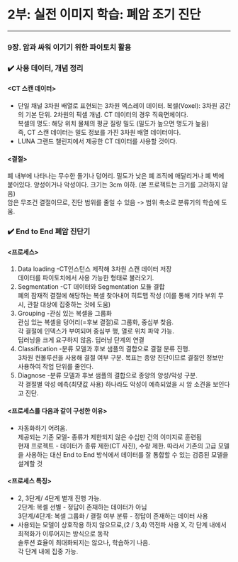 # 2부: 실전 이미지 학습: 폐암 조기 진단

---

### 9장. 암과 싸워 이기기 위한 파이토치 활용

### :heavy_check_mark: 사용 데이터, 개념 정리
#### <CT 스캔 데이터>

- 단일 채널 3차원 배열로 표현되는 3차원 엑스레이 데이터. 
복셀(Voxel): 3차원 공간의 기본 단위. 2차원의 픽셀 개념. CT 데이터의 경우 직육면체이다.   
복셀의 명도: 해당 위치 물체의 평균 질량 밀도 (밀도가 높으면 명도가 높음)   
즉, CT 스캔 데이터는 밀도 정보를 가진 3차원 배열 데이터이다.    
- LUNA 그랜드 챌린지에서 제공한 CT 데이터를 사용할 것이다.     

#### <결절>

폐 내부에 나타나는 무수한 돌기나 덩어리. 밀도가 낮은 폐 조직에 매달리거나 폐 벽에 붙어있다. 양성이거나 악성이다. 크기는 3cm 이하. (본 프로젝트는 크기를 고려하지 않음)   
암은 무조건 결절이므로, 진단 범위를 줄일 수 있음 -> 범위 축소로 분류기의 학습에 도움.   

### :heavy_check_mark: End to End 폐암 진단기

#### <프로세스>
1) Data loading
  -CT인스턴스 제작해 3차원 스캔 데이터 저장   
  데이터를 파이토치에서 사용 가능한 형태로 불러오기.   
2) Segmentation
  -CT 데이터와 Segmentation 모듈 결합     
  폐의 잠재적 결절에 해당하는 복셀 찾아내어 히트맵 작성 (이를 통해 기타 부위 무시, 관찰 대상에 집중하는 것에 도움)   
3) Grouping
  -관심 있는 복셀을 그룹화   
  관심 있는 복셀을 덩어리(=후보 결절)로 그룹화, 중심부 찾음.   
  각 결절에 인덱스가 부여되며 중심부 행, 열로 위치 파악 가능.    
  딥러닝을 크게 요구하지 않음. 딥러닝 단계의 연결   
4) Classification
  -분류 모델과 후보 샘플의 결합으로 결절 분류 진행.   
  3차원 컨볼루션을 사용해 결절 여부 구분. 목표는 종양 진단이므로 결절인 정보만 사용하여 작업 단위를 줄인다.   
5) Diagnose
  -분류 모델과 후보 샘플의 결합으로 종양의 양성/악성 구분.    
  각 결절별 악성 예측(최댓값 사용) 하나라도 악성이 예측되었을 시 암 소견을 보인다고 진단.    

#### <프로세스를 다음과 같이 구성한 이유> 
- 자동화하기 어려움.   
제공되는 기존 모델- 종류가 제한되지 않은 수십만 건의 이미지로 훈련됨   
현재 프로젝트 - 데이터가 종류 제한(CT 사진), 수량 제한. 따라서 기존의 고급 모델을 사용하는 대신 End to End 방식에서 데이터를 잘 통합할 수 있는 검증된 모델을 설계할 것   

#### <프로세스 특징>
- 2, 3단계/ 4단계 별개 진행 가능.   
  2단계: 복셀 선별 - 정답이 존재하는 데이터가 아님   
  3단계/4단계: 복셀 그룹화 / 결절 여부 분류 - 정답이 존재하는 데이터 사용   
- 사용되는 모델이 상호작용 하지 않으므로,(2 / 3,4) 역전파 사용 X, 각 단계 내에서 최적화가 이루어지는 방식으로 동작   
  솔루션 효율이 최대화되지는 않으나, 학습하기 나음.   
  각 단계 내에 집중 가능.     




